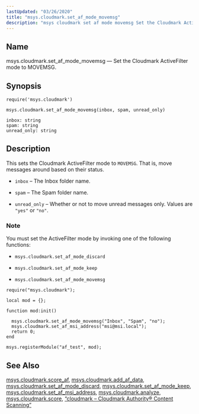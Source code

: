 ```yaml
---
lastUpdated: "03/26/2020"
title: "msys.cloudmark.set_af_mode_movemsg"
description: "msys cloudmark set af mode movemsg Set the Cloudmark Active Filter mode to MOVEMSG msys cloudmark set af mode movemsg inbox spam unread only This sets the Cloudmark Active Filter mode to MOVEMSG That is move messages around based on their status inbox The Inbox folder name spam The Spam..."
---
```


<a name="lua.ref.msys.cloudmark.set_af_mode_movemsg"></a> 
## Name

msys.cloudmark.set_af_mode_movemsg — Set the Cloudmark ActiveFilter mode to MOVEMSG.

<a name="idp15087376"></a> 
## Synopsis

`require('msys.cloudmark')`

`msys.cloudmark.set_af_mode_movemsg(inbox, spam, unread_only)`

```
inbox: string
spam: string
unread_only: string
```
<a name="idp15091152"></a> 
## Description

This sets the Cloudmark ActiveFilter mode to `MOVEMSG`. That is, move messages around based on their status.

*   `inbox` – The Inbox folder name.

*   `spam` – The Spam folder name.

*   `unread_only` – Whether or not to move unread messages only. Values are `"yes"` or `"no"`.

### Note

You must set the ActiveFilter mode by invoking one of the following functions:

*   `msys.cloudmark.set_af_mode_discard`

*   `msys.cloudmark.set_af_mode_keep`

*   `msys.cloudmark.set_af_mode_movemsg`

<a name="lua.ref.msys.cloudmark.set_af_mode_movemsg.example"></a> 


```
require("msys.cloudmark");

local mod = {};

function mod:init()

  msys.cloudmark.set_af_mode_movemsg("Inbox", "Spam", "no");
  msys.cloudmark.set_af_msi_address("msi@msi.local");
  return 0;
end

msys.registerModule("af_test", mod);
```

<a name="idp15107200"></a> 
## See Also

[msys.cloudmark.score_af](/momentum/4/lua/ref-msys-cloudmark-score-af), [msys.cloudmark.add_af_data](/momentum/4/lua/ref-msys-cloudmark-add-af-data), [msys.cloudmark.set_af_mode_discard](/momentum/4/lua/ref-msys-cloudmark-set-af-mode-discard), [msys.cloudmark.set_af_mode_keep](/momentum/4/lua/ref-msys-cloudmark-set-af-mode-keep), [msys.cloudmark.set_af_msi_address](/momentum/4/lua/ref-msys-cloudmark-set-af-msi-address), [msys.cloudmark.analyze](/momentum/4/lua/ref-msys-cloudmark-analyze), [msys.cloudmark.score](/momentum/4/lua/ref-msys-cloudmark-score), [“cloudmark – Cloudmark Authority® Content Scanning”](/momentum/4/modules/cloudmark)